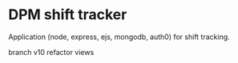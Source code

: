 # DPM shift tracker
Application (node, express, ejs, mongodb, auth0) for shift tracking.

branch v10 refactor views
